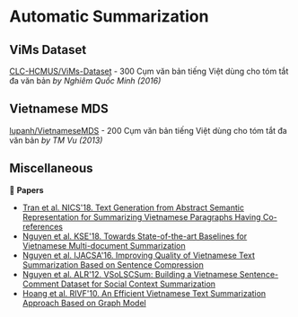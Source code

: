 # Automatic Summarization

## ViMs Dataset

[CLC-HCMUS/ViMs-Dataset](https://github.com/CLC-HCMUS/ViMs-Dataset) - 300 Cụm văn bản tiếng Việt dùng cho tóm tắt đa văn bản *by Nghiêm Quốc Minh (2016)*

## Vietnamese MDS

[lupanh/VietnameseMDS](https://github.com/lupanh/VietnameseMDS) - 200 Cụm văn bản tiếng Việt dùng cho tóm tắt đa văn bản *by TM Vu (2013)*

## Miscellaneous

:scroll: **Papers**

* [Tran et al. NICS'18. Text Generation from Abstract Semantic Representation for Summarizing Vietnamese Paragraphs Having Co-references](https://drive.google.com/file/d/12NPuoKFVibI31w-wf5ADwBexS1PIOKP-/view?usp=sharing)
* [Nguyen et al. KSE'18. Towards State-of-the-art Baselines for Vietnamese Multi-document Summarization](https://drive.google.com/file/d/1ZQVBzaDRJmtVwGSqMH8kGlDLUasKdikJ/view?usp=sharing)
* [Nguyen et al. IJACSA'16. Improving Quality of Vietnamese Text Summarization Based on Sentence Compression](https://www.researchgate.net/publication/297591899_Improving_Quality_of_Vietnamese_Text_Summarization_Based_on_Sentence_Compression)
* [Nguyen et al. ALR'12. VSoLSCSum: Building a Vietnamese Sentence-Comment Dataset for
Social Context Summarization](http://www.aclweb.org/anthology/W16-5405)
* [Hoang et al. RIVF'10. An Efficient Vietnamese Text Summarization Approach Based on Graph Model](https://ieeexplore.ieee.org/document/5633162/)
